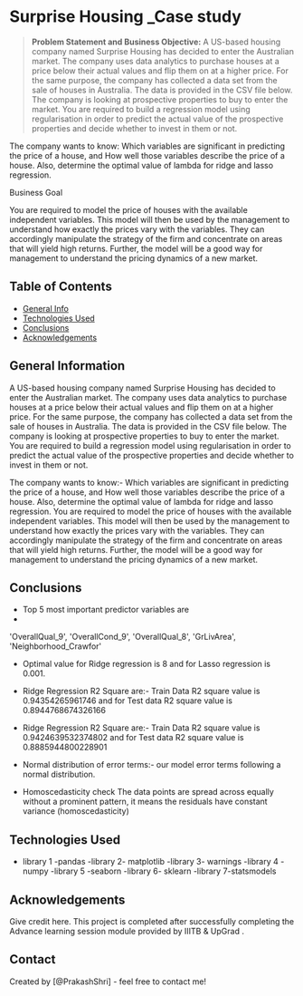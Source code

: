 # Surprise Housing _Case study
> **Problem Statement and Business Objective:**
A US-based housing company named Surprise Housing has decided to enter the Australian market. The company uses data analytics to purchase houses at a price below their actual values and flip them on at a higher price. For the same purpose, the company has collected a data set from the sale of houses in Australia. The data is provided in the CSV file below.
The company is looking at prospective properties to buy to enter the market. You are required to build a regression model using regularisation in order to predict the actual value of the prospective properties and decide whether to invest in them or not.

The company wants to know:
Which variables are significant in predicting the price of a house, and
How well those variables describe the price of a house.
Also, determine the optimal value of lambda for ridge and lasso regression.

Business Goal

You are required to model the price of houses with the available independent variables. This model will then be used by the management to understand how exactly the prices vary with the variables. They can accordingly manipulate the strategy of the firm and concentrate on areas that will yield high returns. Further, the model will be a good way for management to understand the pricing dynamics of a new market.


## Table of Contents
* [General Info](#general-information)
* [Technologies Used](#technologies-used)
* [Conclusions](#conclusions)
* [Acknowledgements](#acknowledgements)

<!-- You can include any other section that is pertinent to your problem -->

## General Information
A US-based housing company named Surprise Housing has decided to enter the Australian market. The company uses data analytics to purchase houses at a price below their actual values and flip them on at a higher price. For the same purpose, the company has collected a data set from the sale of houses in Australia. The data is provided in the CSV file below.
The company is looking at prospective properties to buy to enter the market. You are required to build a regression model using regularisation in order to predict the actual value of the prospective properties and decide whether to invest in them or not.

The company wants to know:-
Which variables are significant in predicting the price of a house, and
How well those variables describe the price of a house.
Also, determine the optimal value of lambda for ridge and lasso regression.
You are required to model the price of houses with the available independent variables. This model will then be used by the management to understand how exactly the prices vary with the variables. They can accordingly manipulate the strategy of the firm and concentrate on areas that will yield high returns. Further, the model will be a good way for management to understand the pricing dynamics of a new market.
<!-- You don't have to answer all the questions - just the ones relevant to your project. -->

## Conclusions
- Top 5 most important predictor variables are 
- 
'OverallQual_9',
'OverallCond_9',
'OverallQual_8',
'GrLivArea',
'Neighborhood_Crawfor'

- Optimal value for Ridge regression is 8 and for Lasso regression is 0.001.

- Ridge Regression R2 Square are:-
Train Data R2 square value is 0.94354265961746 and for Test data R2 square value is 0.8944768674326166
- Ridge Regression R2 Square are:-
Train Data R2 square value is 0.9424639532374802 and for Test data R2 square value is 0.8885944800228901

- Normal distribution of error terms:-
our model error terms following a normal distribution.

- Homoscedasticity check
The data points are spread across equally without a prominent pattern, it means the residuals have constant variance (homoscedasticity)
<!-- You don't have to answer all the questions - just the ones relevant to your project. -->


## Technologies Used
- library 1 -pandas
-library 2- matplotlib
-library 3- warnings
-library 4 -numpy
-library 5 -seaborn
-library 6- sklearn
-library 7-statsmodels

<!-- As the libraries versions keep on changing, it is recommended to mention the version of library used in this project -->

## Acknowledgements
Give credit here.
This project is completed after successfully completing the Advance learning session module provided by IIITB & UpGrad .


## Contact
Created by [@PrakashShri] - feel free to contact me!


<!-- Optional -->
<!-- ## License -->
<!-- This project is open source and available under the [... License](). -->

<!-- You don't have to include all sections - just the one's relevant to your project -->
